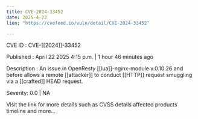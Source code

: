 ```yaml
---
title: CVE-2024-33452
date: 2025-4-22
lien: "https://cvefeed.io/vuln/detail/CVE-2024-33452"

---
```


CVE ID : CVE-[[2024]]-33452

Published :  April 22
2025
4:15 p.m. | 1 hour
46 minutes ago

Description : An issue in OpenResty  [[lua]]-nginx-module v.0.10.26 and before allows a remote  [[attacker]] to conduct  [[HTTP]] request smuggling via a  [[crafted]] HEAD request.

Severity: 0.0 | NA

Visit the link for more details
such as CVSS details
affected products
timeline
and more...
